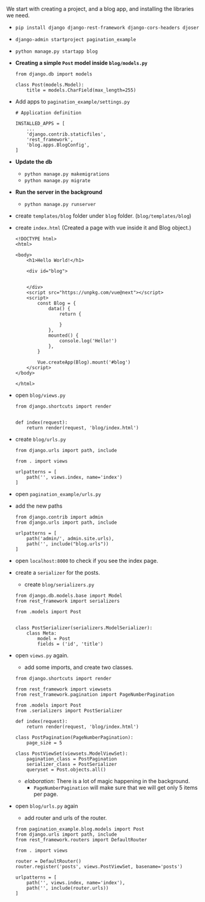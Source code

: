 We start with creating a project, and a blog app, and installing the libraries we need.
- `pip install django django-rest-framework django-cors-headers djoser`
- `django-admin startproject pagination_example`
- `python manage.py startapp blog`

- **Creating a simple `Post` model inside `blog/models.py`**
    ```
    from django.db import models

    class Post(models.Model):
        title = models.CharField(max_length=255)
    ```
- Add apps to `pagination_example/settings.py`
    ```
    # Application definition

    INSTALLED_APPS = [
        ...
        'django.contrib.staticfiles',
        'rest_framework',
        'blog.apps.BlogConfig',
    ]

    ```
- **Update the db**
    - `python manage.py makemigrations`
    - `python manage.py migrate`
- **Run the server in the background**
    - `python manage.py runserver` 

- create `templates/blog` folder under `blog` folder. (`blog/templates/blog`)
- create `index.html` (Created a page with vue inside it and Blog object.)
    ```
    <!DOCTYPE html>
    <html>

    <body>
        <h1>Hello World!</h1>

        <div id="blog">


        </div>
        <script src="https://unpkg.com/vue@next"></script>
        <script>
            const Blog = {
                data() {
                    return {

                    }
                },
                mounted() {
                    console.log('Hello!')
                },
            }

            Vue.createApp(Blog).mount('#blog')
        </script>
    </body>

    </html>
    ```
- open `blog/views.py`
    ```
    from django.shortcuts import render


    def index(request):
        return render(request, 'blog/index.html')

    ```
- create `blog/urls.py`
    ```
    from django.urls import path, include

    from . import views

    urlpatterns = [
        path('', views.index, name='index')
    ]
    ```
- open `pagination_example/urls.py`
- add the new paths
    ```
    from django.contrib import admin
    from django.urls import path, include

    urlpatterns = [
        path('admin/', admin.site.urls),
        path('', include("blog.urls"))
    ]

    ```
- open `localhost:8000` to check if you see the index page.
- create a `serializer` for the posts.
    - create `blog/serializers.py` 
    ```
    from django.db.models.base import Model
    from rest_framework import serializers

    from .models import Post


    class PostSerializer(serializers.ModelSerializer):
        class Meta:
            model = Post
            fields = ('id', 'title')

    ```
- open `views.py` again.
    - add some imports, and create two classes.

    ```
    from django.shortcuts import render

    from rest_framework import viewsets
    from rest_framework.pagination import PageNumberPagination

    from .models import Post
    from .serializers import PostSerializer

    def index(request):
        return render(request, 'blog/index.html')

    class PostPagination(PageNumberPagination):
        page_size = 5

    class PostViewSet(viewsets.ModelViewSet):
        pagination_class = PostPagination
        serializer_class = PostSerializer
        queryset = Post.objects.all()

    ```

    - *elaboration*: There is a lot of magic happening in the background.
        - `PageNumberPagination` will make sure that we will get only 5 items per page.
- open `blog/urls.py` again

    -  add router and urls of the router.
    ```
    from pagination_example.blog.models import Post
    from django.urls import path, include
    from rest_framework.routers import DefaultRouter

    from . import views

    router = DefaultRouter()
    router.register('posts', views.PostViewSet, basename='posts')

    urlpatterns = [
        path('', views.index, name='index'),
        path('', include(router.urls))
    ]

    ```